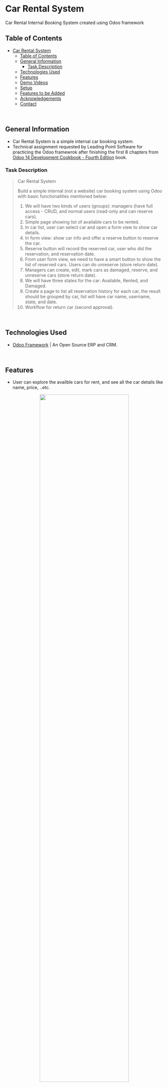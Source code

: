 <!-- README Template Source => https://www.grepper.com/tpc/readme+template/273816 -->

# Car Rental System

Car Rental Internal Booking System created using Odoo framework

## Table of Contents

- [Car Rental System](#car-rental-system)
  - [Table of Contents](#table-of-contents)
  - [General Information](#general-information)
    - [Task Description](#task-description)
  - [Technologies Used](#technologies-used)
  - [Features](#features)
  - [Demo Videos](#demo-videos)
  - [Setup](#setup)
  - [Features to be Added](#features-to-be-added)
  - [Acknowledgements](#acknowledgements)
  - [Contact](#contact)

&nbsp;

## General Information

- Car Rental System is a simple internal car booking system.
- Technical assignment requested by Leading Point Software for practicing
  the Odoo framewrok after finishing the first 8 chapters from [
  Odoo 14 Development Cookbook - Fourth Edition](https://github.com/PacktPublishing/Odoo-14-Development-Cookbook-Fourth-Edition) book.

### Task Description

> Car Rental System
>
> Build a simple internal (not a website) car booking system using Odoo with basic functionalities mentioned below:
>
> 1.  We will have two kinds of users (groups): managers (have full access - CRUD, and normal users (read-only and can reserve cars).
> 2.  Simple page showing list of available cars to be rented.
> 3.  In car list, user can select car and open a form view to show car details.
> 4.  In form view: show car info and offer a reserve button to reserve the car.
> 5.  Reserve button will record the reserved car, user who did the reservation, and reservation date.
> 6.  From user form view, we need to have a smart button to show the list of reserved cars. Users can do unreserve (store return date).
> 7.  Managers can create, edit, mark cars as damaged, reserve, and unreserve cars (store return date).
> 8.  We will have three states for the car: Available, Rented, and Damaged.
> 9.  Create a page to list all reservation history for each car, the result should be grouped by car, list will have car name, username, state, and date.
> 10. Workflow for return car (second approval).

&nbsp;

## Technologies Used

- [Odoo Framework](https://www.odoo.com/) | An Open Source ERP and CRM.

&nbsp;

## Features

- User can explore the availble cars for rent, and see all the car details like name, price, ..etc.

<div align="center">
  <img src='https://user-images.githubusercontent.com/80676788/232313448-a22ea0d7-e641-4e49-a67f-ec9b6a1e37bd.gif' width='75%'/>
</div>
<br />

- User can reserve the available cars.

<div align="center">
  <img src='https://user-images.githubusercontent.com/80676788/232313493-03e1f813-dce3-4656-8f40-0f6cfa836115.gif' width='75%'/>
</div>
<br />

<div align="center">
  <img src='https://user-images.githubusercontent.com/80676788/232313503-f51d17ca-3e22-4106-8eb9-dda8962dd2ab.gif' width='75%'/>
</div>
<br />

- User can explore all his reservation history.

<div align="center">
  <img src='https://user-images.githubusercontent.com/80676788/232313525-507eb06f-7a7c-493b-90c0-514995be5196.gif' width='75%'/>
</div>
<br />

- User can request to unreserve car.

<div align="center">
  <img src='https://user-images.githubusercontent.com/80676788/232313531-90e2579d-7d72-4e21-8633-cda2282ef7d2.gif' width='75%'/>
</div>
<br />

- Manager user can create, update, delete the cars.

<div align="center">
  <img src='https://user-images.githubusercontent.com/80676788/232313556-be4208fa-a195-4acb-aeb3-9dd97e0fed01.gif' width='75%'/>
</div>
<br />

<div align="center">
  <img src='https://user-images.githubusercontent.com/80676788/232313566-20a0b558-6f96-4393-bbb0-8488766797c9.gif' width='75%'/>
</div>
<br />

<div align="center">
  <img src='https://user-images.githubusercontent.com/80676788/232313573-ae16d2ac-b2ff-41a6-aa0d-0d2863522d8f.gif' width='75%'/>
</div>
<br />

- Manager user can reserve the cars to users.

<div align="center">
  <img src='https://user-images.githubusercontent.com/80676788/232313583-8ccfb8d3-8dc5-4b58-99ad-72cec9878635.gif' width='75%'/>
</div>
<br />

<div align="center">
  <img src='https://user-images.githubusercontent.com/80676788/232313598-432b99c2-ad36-4301-a4c9-bbe162ae7815.gif' width='75%'/>
</div>
<br />

- Manager user can explore all reservation history for all cars and users.

<div align="center">
  <img src='https://user-images.githubusercontent.com/80676788/232313604-444e8d49-3255-416a-816c-668b75c66205.gif' width='75%'/>
</div>
<br />

- Manager user can unreserve the rented cars.

<div align="center">
  <img src='https://user-images.githubusercontent.com/80676788/232313614-4a846d2a-36ac-4d0d-b88b-64f981b1b424.gif' width='75%'/>
</div>
<br />

<div align="center">
  <img src='https://user-images.githubusercontent.com/80676788/232313626-95c030c0-c714-4ce1-bd1a-1dbd13f41f09.gif' width='75%'/>
</div>
<br />

- Manager user can mark the car as damaged, which will not be available for rent, and vice versa.

<div align="center">
  <img src='https://user-images.githubusercontent.com/80676788/232313640-a3804c5b-dbec-4f43-b6b6-b52519810feb.gif' width='75%'/>
</div>
<br />

&nbsp;

## Demo Videos

<h2 align="center">Normal User Features</h2>
<div align="center">
  <img src='https://user-images.githubusercontent.com/80676788/232314306-ff227f21-8019-4d0b-b5d1-561ac292d4e9.gif' width='75%'/>
</div>
<br />

<h2 align="center">Manger User Features</h2>
<div align="center">
  <img src='https://user-images.githubusercontent.com/80676788/232314382-dfd67246-952a-424d-871c-18c103a221b5.gif' width='75%'/>
</div>
<br />

&nbsp;

## Setup

```bash
# Initialize a Virtual Environment
$ virtualenv -p python3 car_rental_system
$ cd car_rental_system
$ source bin/activate

# If you don't have Odoo 15 installed on your device
$ git clone --branch 15.0 --single-branch --depth 1 git@github.com:odoo/odoo.git
$ pip3 install -r odoo/requirements.txt
$ sudo npm install -g rtlcss

# Clone the Repo
$ git clone git@github.com:yahiaqous/Car-Rental-System.git src
$ cd src
$ ../odoo/odoo-bin -c config.cfg --dev=all -i car_rental_system
```

Then open your browser on [http://localhost:8069](http://localhost:8069) to see the result.

&nbsp;

## Features to be Added

- Hide the duplicated borrower field in the "Reserve a Car" wizard for the manager form.
- Display notifications when request to unreserve a car.
- Create Dark mode button.

&nbsp;

## Acknowledgements

- This project was inspired and requested by Leaading Point Software.
- This [Odoo 14 Development Cookbook - Fourth Edition](https://github.com/PacktPublishing/Odoo-14-Development-Cookbook-Fourth-Edition) book which is a complete source that explains Odoo concepts.
- This [Answer](https://www.odoo.com/forum/help-1/make-a-field-not-editable-by-user-but-by-code-211749) helped me how to make a field not editable by user.
- This [Answer](https://www.odoo.com/forum/help-1/how-to-filter-records-for-tree-view-based-on-logged-in-user-for-admin-manager-i-want-show-evrey-record-for-normal-user-i-want-show-records-created-by-that-particular-user-only-129051) helped me how to filter records for tree view based on logged in user.
- This [Answer](https://www.odoo.com/forum/help-1/how-to-make-buttons-invisible-based-on-a-condition-82326) helped me how to make buttons invisible based on a condition.
- This [Answer](https://www.odoo.com/forum/help-1/button-call-function-from-another-module-in-xml-47838) helped me how make a button call function from another module in xml.
- This [Answer](https://www.odoo.com/forum/help-1/how-to-add-a-default-group-by-filter-to-tree-view-29874) and this [Answer](https://www.odoo.com/forum/help-1/group-by-expand-search-view-default-context-action-act-window-in-odoo13-191752) helped me for grouping the records in tree view.

&nbsp;

## Contact

Created by [Yahia Qous](https://github.com/yahiaqous) - feel free to contact me!
